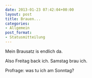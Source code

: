 ```yaml
---
date: 2013-01-23 07:42:04+00:00
layout: post
title: Brauen...
categories:
- Allgemein
post_format:
- Statusmitteilung
---
```


Mein Brausatz is endlich da.

Also Freitag back ich.
Samstag brau ich.

Profrage: was tu ich am Sonntag?
